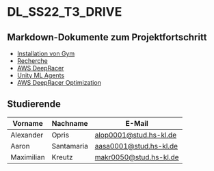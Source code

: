# DL_SS22_T3_DRIVE

## Markdown-Dokumente zum Projektfortschritt

- [Installation von Gym](./docs/0_Install_Gym.md)
- [Recherche](./docs/0_Research.md)
- [AWS DeepRacer](./docs/1_AWS_DeepRacer.md)
- [Unity ML Agents](./docs/2_Unity_ML_Agents.md)
- [AWS DeepRacer Optimization](./docs/3_AWS_DeepRacer_Optimization.md)

## Studierende

<div style="margin-left: auto; margin-right: auto;">
<div style="margin-left: auto; margin-right: auto; align: center">
<div style="margin-left: auto; margin-right: auto; align: center;">

| **Vorname** | **Nachname** | **E-Mail**           |
------------- | ------------ | -------------------- |
|Alexander    |Opris         |alop0001@stud.hs-kl.de|
|Aaron        |Santamaria    |aasa0001@stud.hs-kl.de|
|Maximilian   |Kreutz        |makr0050@stud.hs-kl.de|

</div>

